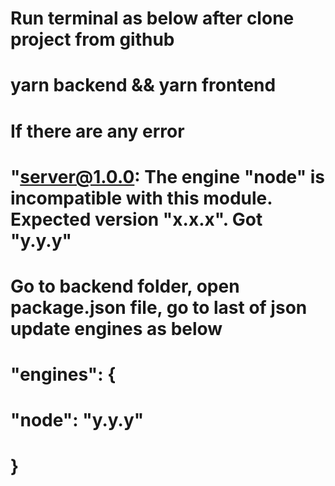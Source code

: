 # Run terminal as below after clone project from github
# yarn backend && yarn frontend

# If there are any error 
# "server@1.0.0: The engine "node" is incompatible with this module. Expected version "x.x.x". Got "y.y.y"
# Go to backend folder, open package.json file, go to last of json update engines as below

# "engines": {
#    "node": "y.y.y"
#  }
